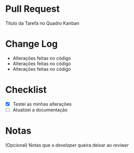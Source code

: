 # Pull Request
Titulo da Tarefa no Quadro Kanban

# Change Log
- Alterações feitas no código
- Alterações feitas no código
- Alterações feitas no código

# Checklist
- [x] Testei as minhas alterações
- [ ] Atualizei a documentação

# Notas
(Opcional) Notas que o *developer* queira deixar ao *reviwer*